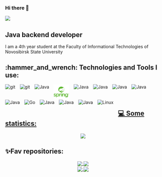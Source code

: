 ### Hi there 👋
<p align="left" > <img src="https://komarev.com/ghpvc/?username=DoHKapJleoHe&label=PROFILE+VIEWS&color=blueviolet&style=for-the-badge" /> </p>

<h2 align="left">Java backend developer</h2>
I am a 4th year student at the Faculty of Informational Technologies of Novosibirsk State University

<h2 align="left">:hammer_and_wrench: Technologies and Tools I use:</h2>

<a href="https://git-scm.com/">
<img align="left" alt="git" height="50px"/ style="margin-right:15px" src="https://user-images.githubusercontent.com/87114350/189270542-ee6deaa7-537e-4632-878a-ac25fb03a06f.png" />

<a href="https://github.com/">
<img align="left" alt="git" height="50px"/ style="margin-right:15px" src="https://user-images.githubusercontent.com/25181517/192108374-8da61ba1-99ec-41d7-80b8-fb2f7c0a4948.png" />

<a href="https://www.java.com/ru/"> 
<img align="left" alt="Java" height="50px" style="margin-right:15px" src="https://upload.wikimedia.org/wikipedia/ru/thumb/3/39/Java_logo.svg/1200px-Java_logo.svg.png" />

<a href="https://spring.io/"> 
<img align="left" alt="Java" height="50px" style="margin-right:15px" src="https://github.com/devicons/devicon/blob/master/icons/spring/spring-original-wordmark.svg" />

<a href="https://spring.io/projects/spring-boot"> 
<img align="left" alt="Java" height="50px" style="margin-right:15px" src="https://user-images.githubusercontent.com/25181517/183891303-41f257f8-6b3d-487c-aa56-c497b880d0fb.png" />

<a href="https://maven.apache.org/"> 
<img align="left" alt="Java" height="50px" style="margin-right:15px" src="https://user-images.githubusercontent.com/25181517/117207242-07d5a700-adf4-11eb-975e-be04e62b984b.png" />

<a href="https://hibernate.org/"> 
<img align="left" alt="Java" height="50px" style="margin-right:15px" src="https://user-images.githubusercontent.com/25181517/117207493-49665200-adf4-11eb-808e-a9c0fcc2a0a0.png" />

<a href="https://projectlombok.org/"> 
<img align="left" alt="Java" height="50px" style="margin-right:15px" src="https://user-images.githubusercontent.com/25181517/190229463-87fa862f-ccf0-48da-8023-940d287df610.png" />

<a href="https://www.cprogramming.com/"> 
<img align="left" alt="Java" height="50px" style="margin-right:15px" src="https://user-images.githubusercontent.com/25181517/192106070-46255bcf-65e6-4c6b-a296-bf8d0d8fb2a7.png" />

<a href="https://go.dev/">
<img align="left" alt="Go" height="50px" style="margin-right:15px" src="https://user-images.githubusercontent.com/25181517/192149581-88194d20-1a37-4be8-8801-5dc0017ffbbe.png" />

<a href="https://www.mysql.com/"> 
<img align="left" alt="Java" height="50px" style="margin-right:15px" src="https://user-images.githubusercontent.com/25181517/183896128-ec99105a-ec1a-4d85-b08b-1aa1620b2046.png" />

<a href="https://redis.io/"> 
<img align="left" alt="Java" height="50px" style="margin-right:15px" src="https://user-images.githubusercontent.com/25181517/182884894-d3fa6ee0-f2b4-4960-9961-64740f533f2a.png" />

<a href="https://www.docker.com/"> 
<img align="left" alt="Java" height="50px" style="margin-right:15px" src="https://user-images.githubusercontent.com/25181517/117207330-263ba280-adf4-11eb-9b97-0ac5b40bc3be.png" />

<a href="https://www.linux.org/"> 
<img align="left" alt="Linux" height="50px" style="margin-right:15px" src="https://upload.wikimedia.org/wikipedia/commons/thumb/3/35/Tux.svg/640px-Tux.svg.png" />

</br>
</br>
</br>


<h2 align="left">💻 Some statistics:</h2>
 <p align="center">
<a href="https://github.com/github-readme-stats">
  <img align="center" src="https://github-readme-stats.vercel.app/api/top-langs/?username=DoHKapJleoHe&hide=TeX&layout=compact&theme=nightowl&background=000000" height="163"/>
</a>

 ## ✨Fav repositories:
<p align="center">

 
<a href="https://github.com/DoHKapJleoHe/PhotocenterInformationalSystem">
<img align="center" src="https://github-readme-stats.vercel.app/api/pin/?username=DoHKapJleoHe&repo=PhotocenterInformationalSystem&theme=nightowl&cache_seconds=2000" weight=50%/>
</a>
<a href="https://github.com/DoHKapJleoHe/SimpleSnake">
<img align="center" src="https://github-readme-stats.vercel.app/api/pin/?username=DoHKapJleoHe&repo=SimpleSnake&theme=nightowl&cache_seconds=2000" weight=50%/>
</a>
 </br>



 <a href="https://github.com/DoHKapJleoHe/Wireframe">
<img align="center" src="https://github-readme-stats.vercel.app/api/pin/?username=DoHKapJleoHe&repo=Wireframe&theme=nightowl&cache_seconds=2000" weight=50%/>
</a>
 <a href="https://github.com/DoHKapJleoHe/Photoeditor">
<img align="center" src="https://github-readme-stats.vercel.app/api/pin/?username=DoHKapJleoHe&repo=Photoeditor&theme=nightowl&cache_seconds=2000" weight=50%/>
</a>
</p>

<!--
**DoHKapJleoHe/DoHKapJleoHe** is a ✨ _special_ ✨ repository because its `README.md` (this file) appears on your GitHub profile.

Here are some ideas to get you started:
- 🔭 I’m currently working on ...
- 🌱 I’m currently learning ...
- 👯 I’m looking to collaborate on ...
- 🤔 I’m looking for help with ...
- 💬 Ask me about ...
- 📫 How to reach me: ...
- 😄 Pronouns: ...
- ⚡ Fun fact: ...
-->
